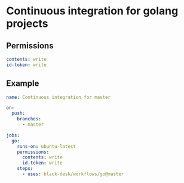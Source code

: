 <!--
SPDX-FileCopyrightText: Copyright 2025 Chen Linxuan <me@black-desk.cn>

SPDX-License-Identifier: MIT
-->

# Continuous integration for golang projects

## Permissions

``` yaml
contents: write
id-token: write
```

## Example

``` yaml
name: Continuous integration for master

on:
  push:
    branches:
      - master

jobs:
  go:
    runs-on: ubuntu-latest
    permissions:
      contents: write
      id-token: write
    steps:
      - uses: black-desk/workflows/go@master
```
